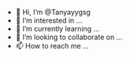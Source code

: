 - 👋 Hi, I’m @Tanyayygsg
- 👀 I’m interested in ...
- 🌱 I’m currently learning ...
- 💞️ I’m looking to collaborate on ...
- 📫 How to reach me ...

<!---
Tanyayygsg/Tanyayygsg is a ✨ special ✨ repository because its `README.md` (this file) appears on your GitHub profile.
You can click the Preview link to take a look at your changes.
--->
